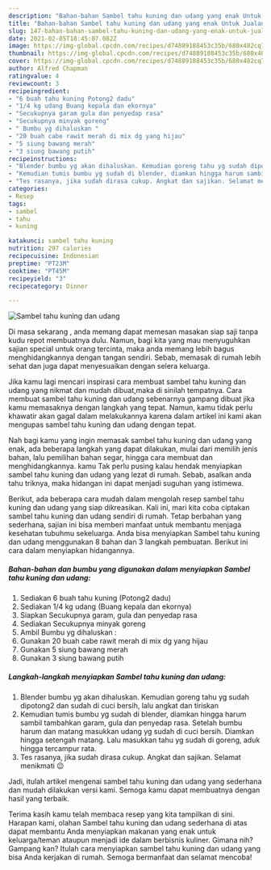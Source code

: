 ```yaml
---
description: "Bahan-bahan Sambel tahu kuning dan udang yang enak Untuk Jualan"
title: "Bahan-bahan Sambel tahu kuning dan udang yang enak Untuk Jualan"
slug: 147-bahan-bahan-sambel-tahu-kuning-dan-udang-yang-enak-untuk-jualan
date: 2021-02-05T18:45:07.082Z
image: https://img-global.cpcdn.com/recipes/d74889188453c35b/680x482cq70/sambel-tahu-kuning-dan-udang-foto-resep-utama.jpg
thumbnail: https://img-global.cpcdn.com/recipes/d74889188453c35b/680x482cq70/sambel-tahu-kuning-dan-udang-foto-resep-utama.jpg
cover: https://img-global.cpcdn.com/recipes/d74889188453c35b/680x482cq70/sambel-tahu-kuning-dan-udang-foto-resep-utama.jpg
author: Alfred Chapman
ratingvalue: 4
reviewcount: 3
recipeingredient:
- "6 buah tahu kuning Potong2 dadu"
- "1/4 kg udang Buang kepala dan ekornya"
- "Secukupnya garam gula dan penyedap rasa"
- "Secukupnya minyak goreng"
- " Bumbu yg dihaluskan "
- "20 buah cabe rawit merah di mix dg yang hijau"
- "5 siung bawang merah"
- "3 siung bawang putih"
recipeinstructions:
- "Blender bumbu yg akan dihaluskan. Kemudian goreng tahu yg sudah dipotong2 dan sudah di cuci bersih, lalu angkat dan tiriskan"
- "Kemudian tumis bumbu yg sudah di blender, diamkan hingga harum sambil tambahkan garam, gula dan penyedap rasa. Setelah bumbu harum dan matang masukkan udang yg sudah di cuci bersih. Diamkan hingga setengah matang. Lalu masukkan tahu yg sudah di goreng, aduk hingga tercampur rata."
- "Tes rasanya, jika sudah dirasa cukup. Angkat dan sajikan. Selamat menikmati 😉"
categories:
- Resep
tags:
- sambel
- tahu
- kuning

katakunci: sambel tahu kuning 
nutrition: 297 calories
recipecuisine: Indonesian
preptime: "PT23M"
cooktime: "PT45M"
recipeyield: "3"
recipecategory: Dinner

---
```



![Sambel tahu kuning dan udang](https://img-global.cpcdn.com/recipes/d74889188453c35b/680x482cq70/sambel-tahu-kuning-dan-udang-foto-resep-utama.jpg)

Di masa  sekarang , anda memang dapat memesan masakan siap saji tanpa kudu repot membuatnya dulu. Namun, bagi kita yang mau menyuguhkan sajian special untuk orang tercinta, maka anda memang lebih bagus menghidangkannya dengan tangan sendiri. Sebab, memasak di rumah lebih sehat dan juga dapat menyesuaikan dengan selera keluarga.

Jika kamu lagi mencari inspirasi cara membuat sambel tahu kuning dan udang yang nikmat dan mudah dibuat,maka di sinilah tempatnya. Cara membuat sambel tahu kuning dan udang  sebenarnya gampang dibuat jika kamu memasaknya dengan langkah yang tepat. Namun, kamu tidak perlu khawatir akan gagal dalam melakukannya 
karena dalam artikel ini kami akan mengupas sambel tahu kuning dan udang dengan tepat.  



Nah bagi kamu yang ingin memasak sambel tahu kuning dan udang yang enak, ada beberapa langkah yang dapat dilakukan, mulai dari memilih jenis bahan, lalu pemilihan bahan segar, hingga cara membuat dan menghidangkannya. kamu Tak perlu pusing kalau hendak menyiapkan sambel tahu kuning dan udang yang lezat di rumah. Sebab, asalkan anda  tahu triknya, maka hidangan ini dapat menjadi suguhan yang istimewa.

Berikut, ada beberapa cara mudah dalam mengolah resep sambel tahu kuning dan udang yang siap dikreasikan. Kali ini, mari kita coba ciptakan sambel tahu kuning dan udang sendiri di rumah. Tetap berbahan yang sederhana, sajian ini bisa memberi manfaat untuk membantu menjaga kesehatan tubuhmu sekeluarga. Anda bisa menyiapkan Sambel tahu kuning dan udang menggunakan 8 bahan dan 3 langkah pembuatan. Berikut ini cara dalam menyiapkan hidangannya.

<!--inarticleads1-->

##### Bahan-bahan dan bumbu yang digunakan dalam menyiapkan Sambel tahu kuning dan udang:

1. Sediakan 6 buah tahu kuning (Potong2 dadu)
1. Sediakan 1/4 kg udang (Buang kepala dan ekornya)
1. Siapkan Secukupnya garam, gula dan penyedap rasa
1. Sediakan Secukupnya minyak goreng
1. Ambil  Bumbu yg dihaluskan :
1. Gunakan 20 buah cabe rawit merah di mix dg yang hijau
1. Gunakan 5 siung bawang merah
1. Gunakan 3 siung bawang putih




<!--inarticleads2-->

##### Langkah-langkah menyiapkan Sambel tahu kuning dan udang:

1. Blender bumbu yg akan dihaluskan. Kemudian goreng tahu yg sudah dipotong2 dan sudah di cuci bersih, lalu angkat dan tiriskan
1. Kemudian tumis bumbu yg sudah di blender, diamkan hingga harum sambil tambahkan garam, gula dan penyedap rasa. Setelah bumbu harum dan matang masukkan udang yg sudah di cuci bersih. Diamkan hingga setengah matang. Lalu masukkan tahu yg sudah di goreng, aduk hingga tercampur rata.
1. Tes rasanya, jika sudah dirasa cukup. Angkat dan sajikan. Selamat menikmati 😉




Jadi, itulah artikel mengenai  sambel tahu kuning dan udang  yang sederhana dan mudah dilakukan versi kami. Semoga kamu dapat membuatnya dengan hasil yang terbaik. 

Terima kasih kamu telah membaca resep yang kita tampilkan di sini. Harapan kami, olahan  Sambel tahu kuning dan udang sederhana di atas dapat membantu Anda menyiapkan makanan yang enak untuk keluarga/teman ataupun menjadi ide dalam berbisnis kuliner. Gimana nih? Gampang kan? Itulah cara menyiapkan sambel tahu kuning dan udang yang bisa Anda kerjakan di rumah. Semoga bermanfaat dan selamat mencoba!


